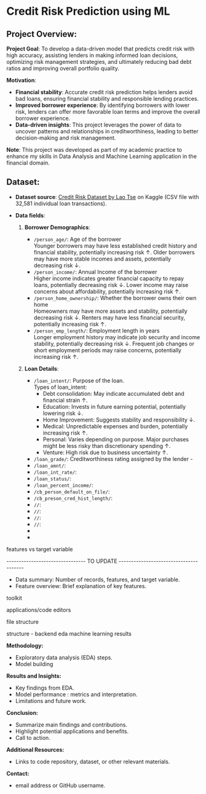# Credit Risk Prediction using ML

## Project Overview:

**Project Goal**: To develop a data-driven model that predicts credit risk with high accuracy, assisting lenders in making informed loan decisions, optimizing risk management strategies, and ultimately reducing bad debt ratios and improving overall portfolio quality.

**Motivation**:

- **Financial stability**: Accurate credit risk prediction helps lenders avoid bad loans, ensuring financial stability and responsible lending practices.
- **Improved borrower experience**: By identifying borrowers with lower risk, lenders can offer more favorable loan terms and improve the overall borrower experience.
- **Data-driven insights**: This project leverages the power of data to uncover patterns and relationships in creditworthiness, leading to better decision-making and risk management.

**Note**: This project was developed as part of my academic practice to enhance my skills in Data Analysis and Machine Learning application in the financial domain.

## Dataset:

- **Dataset source**: [Credit Risk Dataset by Lao Tse](https://www.kaggle.com/datasets/clmentbisaillon/fake-and-real-news-dataset) on Kaggle (CSV file with 32,581 individual loan transactions).
  
- **Data fields**:
  1. **Borrower Demographics**:
     - `/person_age/`: Age of the borrower </br>
     Younger borrowers may have less established credit history and financial stability, potentially increasing risk ↑. Older borrowers may have more stable incomes and assets, potentially decreasing risk ↓.
     - `/person_income/`: Annual Income of the borrower </br>
    Higher income indicates greater financial capacity to repay loans, potentially decreasing risk ↓. Lower income may raise concerns about affordability, potentially increasing risk ↑.
     - `/person_home_ownership/`: Whether the borrower owns their own home </br>
    Homeowners may have more assets and stability, potentially decreasing risk ↓. Renters may have less financial security, potentially increasing risk ↑.
     - `/person_emp_length/`: Employment length in years </br>
    Longer employment history may indicate job security and income stability, potentially decreasing risk ↓. Frequent job changes or short employment periods may raise concerns, potentially increasing risk ↑.
       
  2. **Loan Details**:
     - `/loan_intent/`: Purpose of the loan. </br>
       Types of loan_intent: 
       - Debt consolidation:	May indicate accumulated debt and financial strain ↑.
       - Education:	Invests in future earning potential, potentially lowering risk ↓.
       - Home Improvement:	Suggests stability and responsibility ↓.
       - Medical:	Unpredictable expenses and burden, potentially increasing risk ↑. 
       - Personal: Varies depending on purpose. Major purchases might be less risky than discretionary spending ↑.
       - Venture:	High risk due to business uncertainty ↑. 
     - `/loan_grade/`: Creditworthiness rating assigned by the lender - 
     - `/loan_amnt/`:
     - `/loan_int_rate/`:
     - `/loan_status/`:
     - `/loan_percent_income/`:
     - `/cb_person_default_on_file/`:
     - `/cb_preson_cred_hist_length/`:
     - `//`:
     - `//`:
     - `//`:
     - `//`:
     - 
     -


features vs target variable
    
 

 -------------------------------- TO UPDATE ---------------------------------------


 
- Data summary: Number of records, features, and target variable.
- Feature overview: Brief explanation of key features.

toolkit

applications/code editors

file structure

structure - backend
eda
machine learning
results

**Methodology:**

* Exploratory data analysis (EDA) steps.
* Model building 

**Results and Insights:**

* Key findings from EDA.
* Model performance : metrics and interpretation.
* Limitations and future work.

**Conclusion:**

* Summarize main findings and contributions.
* Highlight potential applications and benefits.
* Call to action.

**Additional Resources:**

* Links to code repository, dataset, or other relevant materials.

**Contact:**

* email address or GitHub username.

